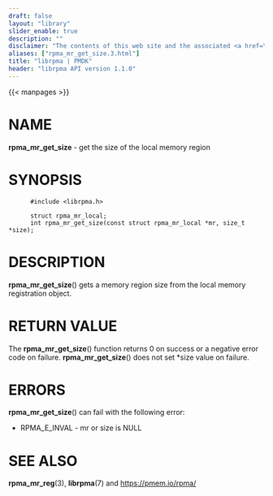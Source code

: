 ```yaml
---
draft: false
layout: "library"
slider_enable: true
description: ""
disclaimer: "The contents of this web site and the associated <a href=\"https://github.com/pmem\">GitHub repositories</a> are BSD-licensed open source."
aliases: ["rpma_mr_get_size.3.html"]
title: "librpma | PMDK"
header: "librpma API version 1.1.0"
---
```

{{< manpages >}}

[comment]: <> (SPDX-License-Identifier: BSD-3-Clause)
[comment]: <> (Copyright 2020-2022, Intel Corporation)

NAME
====

**rpma\_mr\_get\_size** - get the size of the local memory region

SYNOPSIS
========

          #include <librpma.h>

          struct rpma_mr_local;
          int rpma_mr_get_size(const struct rpma_mr_local *mr, size_t *size);

DESCRIPTION
===========

**rpma\_mr\_get\_size**() gets a memory region size from the local
memory registration object.

RETURN VALUE
============

The **rpma\_mr\_get\_size**() function returns 0 on success or a
negative error code on failure. **rpma\_mr\_get\_size**() does not set
\*size value on failure.

ERRORS
======

**rpma\_mr\_get\_size**() can fail with the following error:

-   RPMA\_E\_INVAL - mr or size is NULL

SEE ALSO
========

**rpma\_mr\_reg**(3), **librpma**(7) and https://pmem.io/rpma/
